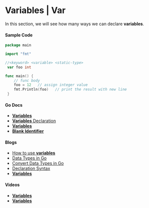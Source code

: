 # Variables | Var 

In this section, we will see how many ways we can declare __variables__.  

#### Sample Code

```go
package main

import "fmt"

//<keyword> <variable> <static-type>
 var foo int

func main() {
	// func body
	foo = 12   // assign integer value
	fmt.Println(foo)   // print the result with new line
 }

```
#### Go Docs

- [__Variables__](https://golang.org/ref/spec#Variables)
- [__Variables__ Declaration](https://golang.org/ref/spec#Variable_declarations)
- [__Variables__](https://golang.org/doc/effective_go#variables)
- [__Blank Identifier__](https://golang.org/doc/effective_go#blank)

#### Blogs

- [How to use __variables__](https://www.digitalocean.com/community/tutorials/how-to-use-variables-and-constants-in-go)
- [Data Types in Go](https://www.digitalocean.com/community/tutorials/understanding-data-types-in-go)
- [Convert Data Types in Go](https://www.digitalocean.com/community/tutorials/how-to-convert-data-types-in-go)
- [Declaration Syntax](https://blog.golang.org/declaration-syntax)
- [__Variables__](https://golangbot.com/variables/)

#### Videos

- [__Variables__](https://youtu.be/J8bWb2Nu1Fg)
- [__Variables__](https://youtu.be/Prbd0f2UDAM)


